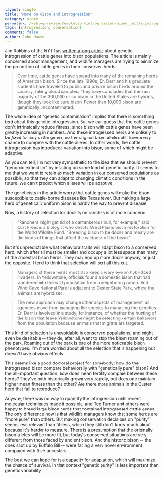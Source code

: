 ```yaml
---
layout: single 
title: "More on bison and introgression" 
category: story
permalink: /weblog/reviews/evolution/introgression/bison_cattle_introgression_conservation_2007.html
tags: [introgression, conservation] 
comments: false 
author: John Hawks 
---
```



<p>
Jim Robbins of the <i>NYT</i> has <a href="http://www.nytimes.com/2007/01/09/science/09bison.html">written a long article</a> about genetic introgression of cattle genes into bison populations. The article is mainly concerned about management, and wildlife managers are trying to minimize the proportion of cattle genes in their conserved herds:
</p>

<blockquote>Over time, cattle genes have spread into many of the remaining herds of American bison. Since the late 1990s, Dr. Derr and his graduate students have traveled to public and private bison herds around the country, taking blood samples. They have concluded that the vast majority of the 300,000 or so bison in the United States are hybrids, though they look like pure bison. Fewer than 10,000 bison are genetically uncontaminated.</blockquote>

<p>
The whole idea of "genetic contamination" implies that there is something <i>bad</i> about this genetic introgression. But we can guess that the cattle genes don't intrinsically reduce fitness, since bison with cattle genes have been greatly increasing in numbers. And these introgressed herds are unlikely to be <i>fixed</i> for any cattle genes, so the original bison alleles still have every chance to compete with the cattle alleles. In other words, the cattle introgression has introduced variation into bison, some of which might be adaptive. 
</p>

<p>
As you can tell, I'm not very sympathetic to the idea that we should prevent "genomic extinction" by insisting on some kind of genetic purity. It seems to me that we want to retain as much variation in our conserved populations as possible, so that they can adapt to changing climatic conditions in the future. We can't predict which alleles will be adaptive. 
</p>

<p>
The geneticists in the article worry that cattle genes will make the bison susceptible to cattle-borne diseases like Texas fever. But making a large herd of genetically uniform bison is hardly the way to prevent disease!
</p>

<p>
Now, a history of selection for docility on ranches is of more concern: 
</p>

<blockquote>"Ranchers might get rid of a cantankerous bull, for example," said Curt Freese, a biologist who directs Great Plains bison restoration for the World Wildlife Fund. "Breeding bison to be docile and meaty are the kinds of things that affect the wildness of the bison."</blockquote>

<p>
But it's unpredictable what behavioral traits will adapt bison to a conserved herd, which after all must be smaller and occupy a lot less space than many of the ancestral bison herds. They may end up more docile anyway, or just the opposite. I tend to think that selection will sort all this out. 
</p>

<blockquote>Managers of these herds must also keep a wary eye on hybridized invaders. In Yellowstone, officials found a domestic bison that had wandered into the wild population from a neighboring ranch. And Wind Cave National Park is adjacent to Custer State Park, where the animals are hybridized.</blockquote>

<blockquote>The new approach may change other aspects of management, as agencies move from managing the species to managing the genetics. Dr. Derr is involved in a study, for instance, of whether the hunting of the bison that leave Yellowstone might be selecting certain behaviors from the population because animals that migrate are targeted.</blockquote>

<p>
This kind of selection is unavoidable in conserved populations, and might even be desirable -- they do, after all, want to stop the bison roaming out of the park. Roaming out of the park is one of the more noticeable bison phenotypes. I'm more worried about all the selection that is happening but doesn't have obvious effects.
</p>

<p>
This seems like a good doctoral project for somebody: how do the introgressed bison compare behaviorally with "genetically pure" bison? And the all-important question: how does mean fertility compare between these herds? They've both historically grown very rapidly, but does one maintain higher mean fitness than the other? Are there more animals in the Custer herd that fail to reproduce? 
</p>

<p>
Anyway, there was no way to quantify the introgression until recent molecular techniques made it possible, and Ted Turner and others were happy to breed large bison herds that contained introgressed cattle genes. The only difference now is that wildlife managers know that some herds are "more pure" than others. But making conservation decisions on "purity" seems less relevant than fitness, which they still don't know much about because it's harder to measure. There is a presumption that the originally bison alleles will be more fit, but  today's conserved situations are very different from those faced by ancient bison. And the historic bison -- the ones shot up by Buffalo Bill -- were facing a very novel environment compared with <i>their</i> ancestors. 
</p>

<p>
The best we can hope for is a capacity for adaptation, which will maximize the chance of survival. In that context "genetic purity" is less important than genetic variability. 
</p>

